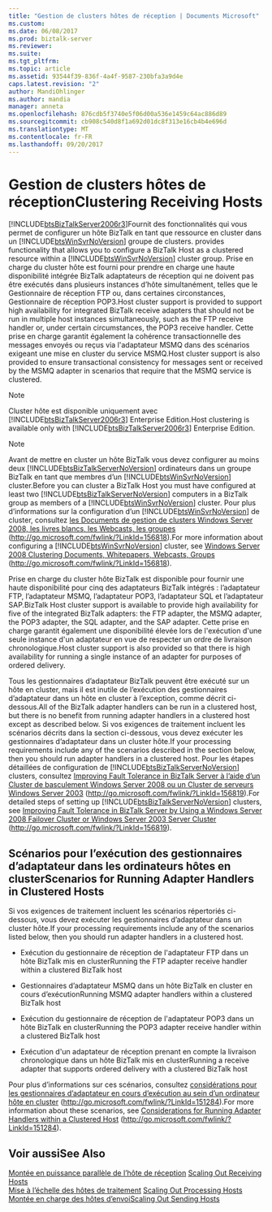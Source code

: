 ```yaml
---
title: "Gestion de clusters hôtes de réception | Documents Microsoft"
ms.custom: 
ms.date: 06/08/2017
ms.prod: biztalk-server
ms.reviewer: 
ms.suite: 
ms.tgt_pltfrm: 
ms.topic: article
ms.assetid: 93544f39-836f-4a4f-9587-230bfa3a9d4e
caps.latest.revision: "2"
author: MandiOhlinger
ms.author: mandia
manager: anneta
ms.openlocfilehash: 876cdb5f3740e5f06d00a536e1459c64ac886d89
ms.sourcegitcommit: cb908c540d8f1a692d01dc8f313e16cb4b4e696d
ms.translationtype: MT
ms.contentlocale: fr-FR
ms.lasthandoff: 09/20/2017
---
```

# <a name="clustering-receiving-hosts"></a><span data-ttu-id="42dbd-102">Gestion de clusters hôtes de réception</span><span class="sxs-lookup"><span data-stu-id="42dbd-102">Clustering Receiving Hosts</span></span>
[!INCLUDE[btsBizTalkServer2006r3](../includes/btsbiztalkserver2006r3-md.md)]<span data-ttu-id="42dbd-103">Fournit des fonctionnalités qui vous permet de configurer un hôte BizTalk en tant que ressource en cluster dans un [!INCLUDE[btsWinSvrNoVersion](../includes/btswinsvrnoversion-md.md)] groupe de clusters.</span><span class="sxs-lookup"><span data-stu-id="42dbd-103"> provides functionality that allows you to configure a BizTalk Host as a clustered resource within a [!INCLUDE[btsWinSvrNoVersion](../includes/btswinsvrnoversion-md.md)] cluster group.</span></span> <span data-ttu-id="42dbd-104">Prise en charge du cluster hôte est fourni pour prendre en charge une haute disponibilité intégrée BizTalk adaptateurs de réception qui ne doivent pas être exécutés dans plusieurs instances d’hôte simultanément, telles que le Gestionnaire de réception FTP ou, dans certaines circonstances, Gestionnaire de réception POP3.</span><span class="sxs-lookup"><span data-stu-id="42dbd-104">Host cluster support is provided to support high availability for integrated BizTalk receive adapters that should not be run in multiple host instances simultaneously, such as the FTP receive handler or, under certain circumstances, the POP3 receive handler.</span></span> <span data-ttu-id="42dbd-105">Cette prise en charge garantit également la cohérence transactionnelle des messages envoyés ou reçus via l'adaptateur MSMQ dans des scénarios exigeant une mise en cluster du service MSMQ.</span><span class="sxs-lookup"><span data-stu-id="42dbd-105">Host cluster support is also provided to ensure transactional consistency for messages sent or received by the MSMQ adapter in scenarios that require that the MSMQ service is clustered.</span></span>  
  
> [!NOTE]  
>  <span data-ttu-id="42dbd-106">Cluster hôte est disponible uniquement avec [!INCLUDE[btsBizTalkServer2006r3](../includes/btsbiztalkserver2006r3-md.md)] Enterprise Edition.</span><span class="sxs-lookup"><span data-stu-id="42dbd-106">Host clustering is available only with [!INCLUDE[btsBizTalkServer2006r3](../includes/btsbiztalkserver2006r3-md.md)] Enterprise Edition.</span></span>  
  
> [!NOTE]  
>  <span data-ttu-id="42dbd-107">Avant de mettre en cluster un hôte BizTalk vous devez configurer au moins deux [!INCLUDE[btsBizTalkServerNoVersion](../includes/btsbiztalkservernoversion-md.md)] ordinateurs dans un groupe BizTalk en tant que membres d’un [!INCLUDE[btsWinSvrNoVersion](../includes/btswinsvrnoversion-md.md)] cluster.</span><span class="sxs-lookup"><span data-stu-id="42dbd-107">Before you can cluster a BizTalk Host you must have configured at least two [!INCLUDE[btsBizTalkServerNoVersion](../includes/btsbiztalkservernoversion-md.md)] computers in a BizTalk group as members of a [!INCLUDE[btsWinSvrNoVersion](../includes/btswinsvrnoversion-md.md)] cluster.</span></span> <span data-ttu-id="42dbd-108">Pour plus d’informations sur la configuration d’un [!INCLUDE[btsWinSvrNoVersion](../includes/btswinsvrnoversion-md.md)] de cluster, consultez [les Documents de gestion de clusters Windows Server 2008, les livres blancs, les Webcasts, les groupes](http://go.microsoft.com/fwlink/?LinkId=156818) (http://go.microsoft.com/fwlink/?LinkId=156818).</span><span class="sxs-lookup"><span data-stu-id="42dbd-108">For more information about configuring a [!INCLUDE[btsWinSvrNoVersion](../includes/btswinsvrnoversion-md.md)] cluster, see [Windows Server 2008 Clustering Documents, Whitepapers, Webcasts, Groups](http://go.microsoft.com/fwlink/?LinkId=156818) (http://go.microsoft.com/fwlink/?LinkId=156818).</span></span>  
  
 <span data-ttu-id="42dbd-109">Prise en charge du cluster hôte BizTalk est disponible pour fournir une haute disponibilité pour cinq des adaptateurs BizTalk intégrés : l’adaptateur FTP, l’adaptateur MSMQ, l’adaptateur POP3, l’adaptateur SQL et l’adaptateur SAP.</span><span class="sxs-lookup"><span data-stu-id="42dbd-109">BizTalk Host cluster support is available to provide high availability for five of the integrated BizTalk adapters: the FTP adapter, the MSMQ adapter, the POP3 adapter, the SQL adapter, and the SAP adapter.</span></span> <span data-ttu-id="42dbd-110">Cette prise en charge garantit également une disponibilité élevée lors de l'exécution d'une seule instance d'un adaptateur en vue de respecter un ordre de livraison chronologique.</span><span class="sxs-lookup"><span data-stu-id="42dbd-110">Host cluster support is also provided so that there is high availability for running a single instance of an adapter for purposes of ordered delivery.</span></span>  
  
 <span data-ttu-id="42dbd-111">Tous les gestionnaires d’adaptateur BizTalk peuvent être exécuté sur un hôte en cluster, mais il est inutile de l’exécution des gestionnaires d’adaptateur dans un hôte en cluster à l’exception, comme décrit ci-dessous.</span><span class="sxs-lookup"><span data-stu-id="42dbd-111">All of the BizTalk adapter handlers can be run in a clustered host, but there is no benefit from running adapter handlers in a clustered host except as described below.</span></span> <span data-ttu-id="42dbd-112">Si vos exigences de traitement incluent les scénarios décrits dans la section ci-dessous, vous devez exécuter les gestionnaires d’adaptateur dans un cluster hôte.</span><span class="sxs-lookup"><span data-stu-id="42dbd-112">If your processing requirements include any of the scenarios described in the section below, then you should run adapter handlers in a clustered host.</span></span> <span data-ttu-id="42dbd-113">Pour les étapes détaillées de configuration de [!INCLUDE[btsBizTalkServerNoVersion](../includes/btsbiztalkservernoversion-md.md)] clusters, consultez [Improving Fault Tolerance in BizTalk Server à l’aide d’un Cluster de basculement Windows Server 2008 ou un Cluster de serveurs Windows Server 2003](http://go.microsoft.com/fwlink/?LinkId=156819) (http://go.microsoft.com/fwlink/?LinkId=156819).</span><span class="sxs-lookup"><span data-stu-id="42dbd-113">For detailed steps of setting up [!INCLUDE[btsBizTalkServerNoVersion](../includes/btsbiztalkservernoversion-md.md)] clusters, see [Improving Fault Tolerance in BizTalk Server by Using a Windows Server 2008 Failover Cluster or Windows Server 2003 Server Cluster](http://go.microsoft.com/fwlink/?LinkId=156819) (http://go.microsoft.com/fwlink/?LinkId=156819).</span></span>  
  
## <a name="scenarios-for-running-adapter-handlers-in-clustered-hosts"></a><span data-ttu-id="42dbd-114">Scénarios pour l’exécution des gestionnaires d’adaptateur dans les ordinateurs hôtes en cluster</span><span class="sxs-lookup"><span data-stu-id="42dbd-114">Scenarios for Running Adapter Handlers in Clustered Hosts</span></span>  
 <span data-ttu-id="42dbd-115">Si vos exigences de traitement incluent les scénarios répertoriés ci-dessous, vous devez exécuter les gestionnaires d’adaptateur dans un cluster hôte.</span><span class="sxs-lookup"><span data-stu-id="42dbd-115">If your processing requirements include any of the scenarios listed below, then you should run adapter handlers in a clustered host.</span></span>  
  
-   <span data-ttu-id="42dbd-116">Exécution du gestionnaire de réception de l'adaptateur FTP dans un hôte BizTalk mis en cluster</span><span class="sxs-lookup"><span data-stu-id="42dbd-116">Running the FTP adapter receive handler within a clustered BizTalk host</span></span>  
  
-   <span data-ttu-id="42dbd-117">Gestionnaires d’adaptateur MSMQ dans un hôte BizTalk en cluster en cours d’exécution</span><span class="sxs-lookup"><span data-stu-id="42dbd-117">Running MSMQ adapter handlers within a clustered BizTalk host</span></span>  
  
-   <span data-ttu-id="42dbd-118">Exécution du gestionnaire de réception de l'adaptateur POP3 dans un hôte BizTalk en cluster</span><span class="sxs-lookup"><span data-stu-id="42dbd-118">Running the POP3 adapter receive handler within a clustered BizTalk host</span></span>  
  
-   <span data-ttu-id="42dbd-119">Exécution d'un adaptateur de réception prenant en compte la livraison chronologique dans un hôte BizTalk mis en cluster</span><span class="sxs-lookup"><span data-stu-id="42dbd-119">Running a receive adapter that supports ordered delivery with a clustered BizTalk host</span></span>  
  
 <span data-ttu-id="42dbd-120">Pour plus d’informations sur ces scénarios, consultez [considérations pour les gestionnaires d’adaptateur en cours d’exécution au sein d’un ordinateur hôte en cluster](http://go.microsoft.com/fwlink/?LinkId=151284) (http://go.microsoft.com/fwlink/?LinkId=151284).</span><span class="sxs-lookup"><span data-stu-id="42dbd-120">For more information about these scenarios, see [Considerations for Running Adapter Handlers within a Clustered Host](http://go.microsoft.com/fwlink/?LinkId=151284) (http://go.microsoft.com/fwlink/?LinkId=151284).</span></span>  
  
## <a name="see-also"></a><span data-ttu-id="42dbd-121">Voir aussi</span><span class="sxs-lookup"><span data-stu-id="42dbd-121">See Also</span></span>  
 <span data-ttu-id="42dbd-122">[Montée en puissance parallèle de l’hôte de réception](../technical-guides/scaling-out-receiving-hosts.md) </span><span class="sxs-lookup"><span data-stu-id="42dbd-122">[Scaling Out Receiving Hosts](../technical-guides/scaling-out-receiving-hosts.md) </span></span>  
 <span data-ttu-id="42dbd-123">[Mise à l’échelle des hôtes de traitement](../technical-guides/scaling-out-processing-hosts.md) </span><span class="sxs-lookup"><span data-stu-id="42dbd-123">[Scaling Out Processing Hosts](../technical-guides/scaling-out-processing-hosts.md) </span></span>  
 [<span data-ttu-id="42dbd-124">Montée en charge des hôtes d’envoi</span><span class="sxs-lookup"><span data-stu-id="42dbd-124">Scaling Out Sending Hosts</span></span>](../technical-guides/scaling-out-sending-hosts.md)